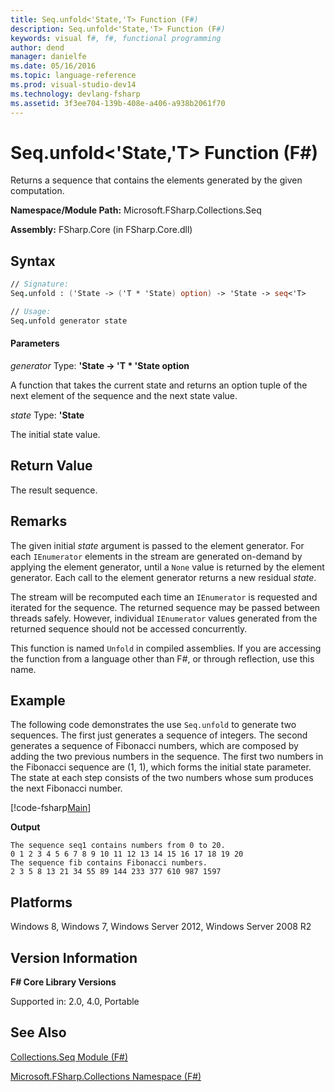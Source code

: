 ```yaml
---
title: Seq.unfold<'State,'T> Function (F#)
description: Seq.unfold<'State,'T> Function (F#)
keywords: visual f#, f#, functional programming
author: dend
manager: danielfe
ms.date: 05/16/2016
ms.topic: language-reference
ms.prod: visual-studio-dev14
ms.technology: devlang-fsharp
ms.assetid: 3f3ee704-139b-408e-a406-a938b2061f70
---
```


# Seq.unfold<'State,'T> Function (F#)

Returns a sequence that contains the elements generated by the given computation.

**Namespace/Module Path:** Microsoft.FSharp.Collections.Seq

**Assembly:** FSharp.Core (in FSharp.Core.dll)


## Syntax

```fsharp
// Signature:
Seq.unfold : ('State -> ('T * 'State) option) -> 'State -> seq<'T>

// Usage:
Seq.unfold generator state
```

#### Parameters
*generator*
Type: **'State -&gt; 'T &#42; 'State option**


A function that takes the current state and returns an option tuple of the next element of the sequence and the next state value.


*state*
Type: **'State**


The initial state value.

## Return Value

The result sequence.

## Remarks

The given initial *state* argument is passed to the element generator. For each `IEnumerator` elements in the stream are generated on-demand by applying the element generator, until a `None` value is returned by the element generator. Each call to the element generator returns a new residual *state*.

The stream will be recomputed each time an `IEnumerator` is requested and iterated for the sequence. The returned sequence may be passed between threads safely. However, individual `IEnumerator` values generated from the returned sequence should not be accessed concurrently.

This function is named `Unfold` in compiled assemblies. If you are accessing the function from a language other than F#, or through reflection, use this name.

## Example

The following code demonstrates the use `Seq.unfold` to generate two sequences. The first just generates a sequence of integers. The second generates a sequence of Fibonacci numbers, which are composed by adding the two previous numbers in the sequence. The first two numbers in the Fibonacci sequence are (1, 1), which forms the initial state parameter. The state at each step consists of the two numbers whose sum produces the next Fibonacci number.

[!code-fsharp[Main](snippets/fssequences/snippet14.fs)]

**Output**

```
The sequence seq1 contains numbers from 0 to 20.
0 1 2 3 4 5 6 7 8 9 10 11 12 13 14 15 16 17 18 19 20
The sequence fib contains Fibonacci numbers.
2 3 5 8 13 21 34 55 89 144 233 377 610 987 1597
```

## Platforms
Windows 8, Windows 7, Windows Server 2012, Windows Server 2008 R2


## Version Information
**F# Core Library Versions**

Supported in: 2.0, 4.0, Portable

## See Also
[Collections.Seq Module &#40;F&#35;&#41;](Collections.Seq-Module-%5BFSharp%5D.md)

[Microsoft.FSharp.Collections Namespace &#40;F&#35;&#41;](Microsoft.FSharp.Collections-Namespace-%5BFSharp%5D.md)
